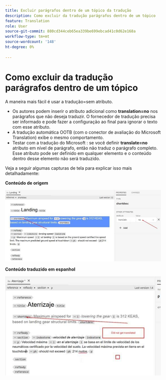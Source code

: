 ```yaml
---
title: Excluir parágrafos dentro de um tópico da tradução
description: Como excluir da tradução parágrafos dentro de um tópico
feature: Translation
role: User
source-git-commit: 880cd344ceb65ea339be699ebcad41c0d62e168a
workflow-type: tm+mt
source-wordcount: '148'
ht-degree: 0%

---
```


# Como excluir da tradução parágrafos dentro de um tópico

A maneira mais fácil é usar a tradução=sem atributo.

+ Os autores podem inserir o atributo adicional como **translation=no** nos parágrafos que não deseja traduzir. O fornecedor de tradução precisa ser informado e pode fazer a configuração ao final para ignorar o texto com esse atributo.
+ A tradução automática OOTB (com o conector de avaliação do Microsoft Translation) exibe o mesmo comportamento.
+ Testar com a tradução do Microsoft : se você definir **translate=no** atributo em nível de parágrafo, então não traduz o parágrafo completo. Esse atributo pode ser definido em qualquer elemento e o conteúdo dentro desse elemento não será traduzido.


Veja a seguir algumas capturas de tela para explicar isso mais detalhadamente:

**Conteúdo de origem**

![Conteúdo de origem](assets/source-content.jpg)

**Conteúdo traduzido em espanhol**

![Conteúdo traduzido em espanhol](assets/trans-content.jpg)

